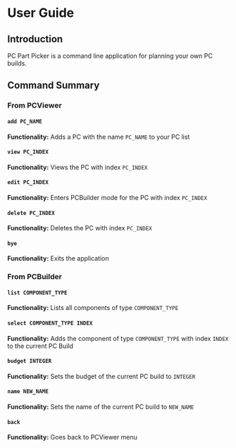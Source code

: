 # User Guide

## Introduction

PC Part Picker is a command line application for planning your own PC builds.

## Command Summary
### From PCViewer
#### `add PC_NAME`
**Functionality:** Adds a PC with the name `PC_NAME` to your PC list

#### `view PC_INDEX`
**Functionality:** Views the PC with index `PC_INDEX`

#### `edit PC_INDEX`
**Functionality:** Enters PCBuilder mode for the PC with index `PC_INDEX`

#### `delete PC_INDEX`
**Functionality:** Deletes the PC with index `PC_INDEX`

#### `bye`
**Functionality:** Exits the application

### From PCBuilder
#### `list COMPONENT_TYPE`
**Functionality:** Lists all components of type `COMPONENT_TYPE`

#### `select COMPONENT_TYPE INDEX`
**Functionality:** Adds the component of type `COMPONENT_TYPE` with index `INDEX` to the current PC Build

#### `budget INTEGER`
**Functionality:** Sets the budget of the current PC build to `INTEGER`

#### `name NEW_NAME`
**Functionality:** Sets the name of the current PC build to `NEW_NAME`

#### `back`
**Functionality:** Goes back to PCViewer menu


